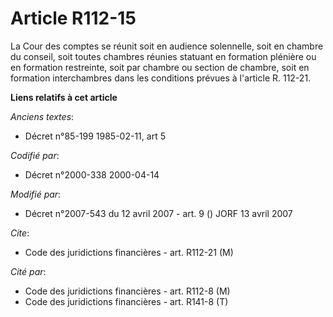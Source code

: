 # Article R112-15

La Cour des comptes se réunit soit en audience solennelle, soit en chambre du conseil, soit toutes chambres réunies statuant
en formation plénière ou en formation restreinte, soit par chambre ou section de chambre, soit en formation interchambres
dans les conditions prévues à l'article R. 112-21.

**Liens relatifs à cet article**

_Anciens textes_:

  - Décret n°85-199 1985-02-11, art 5

_Codifié par_:

  - Décret n°2000-338 2000-04-14

_Modifié par_:

  - Décret n°2007-543 du 12 avril 2007 - art. 9 () JORF 13 avril 2007

_Cite_:

  - Code des juridictions financières - art. R112-21 (M)

_Cité par_:

  - Code des juridictions financières - art. R112-8 (M)
  - Code des juridictions financières - art. R141-8 (T)
